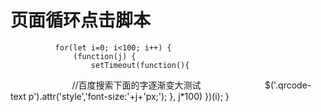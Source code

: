 # 页面循环点击脚本 #

              for(let i=0; i<100; i++) {
                  (function(j) {
                      setTimeout(function(){
                          //百度搜索下面的字逐渐变大测试
                          $('.qrcode-text p').attr('style','font-size:'+j+'px;');
                      }, j*100)
                  })(i);
              }
